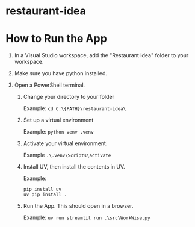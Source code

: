 # restaurant-idea

# How to Run the App

1. In a Visual Studio workspace, add the "Restaurant Idea" folder to your workspace.
2. Make sure you have python installed.
3. Open a PowerShell terminal.
    
    1. Change your directory to your folder

        Example: `cd C:\{PATH}\restaurant-idea\`

    2. Set up a virtual environment
    
        Example: `python venv .venv`
    
    3. Activate your virtual environment.
        
        Example `.\.venv\Scripts\activate`

    4. Install UV, then install the contents in UV.

        Example:
        ```
        pip install uv
        uv pip install .
        ```
    
    5. Run the App. This should open in a browser.

        Example: `uv run streamlit run .\src\WorkWise.py`